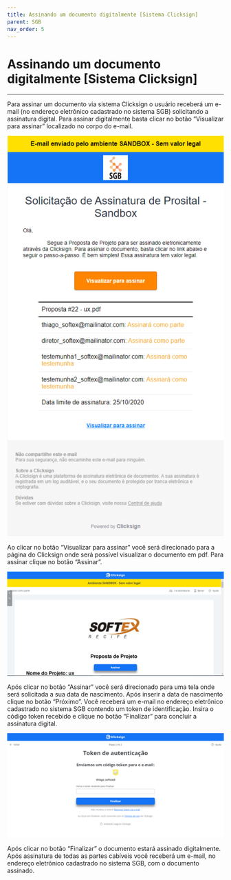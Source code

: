 ```yaml
---
title: Assinando um documento digitalmente [Sistema Clicksign]
parent: SGB
nav_order: 5
---
```


# Assinando um documento digitalmente [Sistema Clicksign]
---

Para assinar um documento via sistema Clicksign o usuário receberá um e-mail (no endereço eletrônico cadastrado no sistema SGB) solicitando a assinatura digital. Para assinar digitalmente basta clicar no botão “Visualizar para assinar” localizado no corpo do e-mail.

![Alterando Senha do Admin](/assets/images/clicksign1.jpeg)

Ao clicar no botão “Visualizar para assinar” você será direcionado para a página do Clicksign onde será possível visualizar o documento em pdf. Para assinar clique no botão “Assinar”.

![Alterando Senha do Admin](/assets/images/clicksign2.png)

Após clicar no botão “Assinar” você será direcionado para uma tela onde será solicitada a sua data de nascimento. Após inserir a data de nascimento clique no botão “Próximo”. Você receberá um e-mail no endereço eletrônico cadastrado no sistema SGB contendo um token de identificação. Insira o código token recebido e clique no botão “Finalizar” para concluir a assinatura digital.

![Alterando Senha do Admin](/assets/images/clicksign3.jpeg)

Após clicar no botão “Finalizar” o documento estará assinado digitalmente. Após assinatura de todas as partes cabíveis você receberá um e-mail, no endereço eletrônico cadastrado no sistema SGB, com o documento assinado.